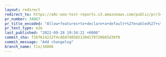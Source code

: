 ```yaml
---
layout: redirect
redirect_to: https://a8c-woo-test-reports.s3.amazonaws.com/public/pr/34867/e2e/index.html
pr_number: 34867
pr_title_encoded: "Allow+features+to+declare+a+default+%27enabled%27+state"
pr_test_type: e2e
last_published: "2022-09-28 19:34:21 +0000"
commit_sha: f2bf614222f4cd6d7485851304179720665d39f0
commit_message: "Add changelog"
branch_name: fix/34866
---
```


